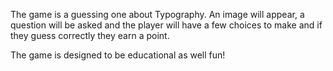 The game is a guessing one about Typography. An image will appear, a question will be asked and the player will have a few choices to make and if they guess correctly they earn a point.

The game is designed to be educational as well fun!

